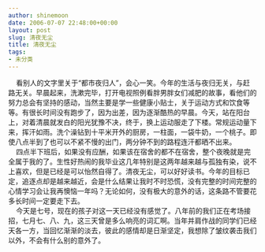 ```yaml
---
author: shinemoon
date: 2006-07-07 22:48:00+00:00
layout: post
slug: 清夜无尘
title: 清夜无尘
tags:
- 未分类
---
```


    看别人的文字里关于“都市夜归人”，会心一笑。今年的生活与夜归无关，与赶路无关。早晨起来，洗漱完毕，打开电视照例看胖男胖女们减肥的故事，看他们的努力总会有坚持的感动，当然主要是学一些健康小贴士，关于运动方式和饮食等等。有很长时间没有跑步了，因为出差，因为逐渐酷热的早晨。今天，站在阳台上，对着清晨就发白的阳光犹豫不决，终于，换上运动服走了下楼。常规运动量下来，挥汗如雨。洗个澡钻到十平米开外的厨房，一柱面，一袋牛奶，一个桃子。即使八点半到了也可以不紧不慢的出门，两分钟不到的路程连汗都晒不出来。  
    四点半下班后，如果没有应酬，如果该在宿舍的都不在宿舍，整个夜晚就是完全属于我的了。生性好热闹的我毕业这几年特别是这两年越来越与孤独有染，说不上喜欢，但是已经是可以怡然自得了。清夜无尘，可以好好读书。今年的目标已定，追逐点却是越来越近，会是什么结果让我时不时恐慌，没有完整的时间完整的心情学习会让我再懊恼一年吗？无论如何，没有极大的意外的话，这条路不管要花多长时间一定要走下去。  
    今天是七号，现在的孩子对这一天已经没有感觉了。八年前的我们正在考场接招，七月七、八、九，这三天曾是多么响亮的词汇啊。当年并肩作战的同学们已经天各一方，当回忆渐渐的淡去，彼此的感情却是日渐坚定，我想除了皱纹袭击我们以外，不会有什么别的意外了。  

